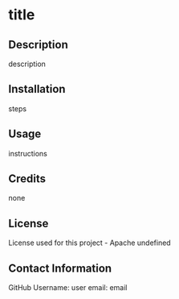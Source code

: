 # title
  ## Description
  description

  ## Installation
  steps

  ## Usage
  instructions

  ## Credits
  none

  ## License
  License used for this project - Apache
  undefined

  ## Contact Information
  GitHub Username: user
  email: email
